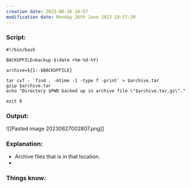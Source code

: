 ```yaml
---
creation date: 2023-06-26 18:57
modification date: Monday 26th June 2023 18:57:30
---
```


### Script:

```
#!/bin/bash

BACKUPFILE=backup-$(date +%m-%d-%Y)

archive=${1:-$BACKUPFILE}

tar cvf - `find . -mtime -1 -type f -print` > $archive.tar
gzip $archive.tar
echo "Directory $PWD backed up in archive file \"$archive.tar.gz\"."

exit 0
```

### Output:

![[Pasted image 20230627002807.png]]

### Explanation:

* Archive files that is in that location.
* 

### Things know:
